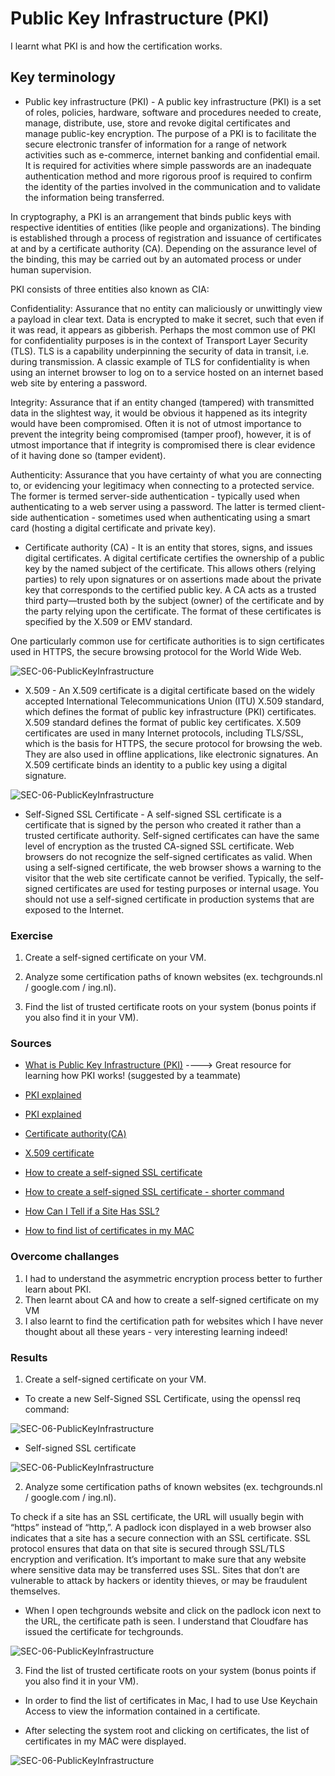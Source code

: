 # Public Key Infrastructure (PKI)

I learnt what PKI is and how the certification works.

## Key terminology

- Public key infrastructure (PKI) - A public key infrastructure (PKI) is a set of roles, policies, hardware, software and procedures needed to create, manage, distribute, use, store and revoke digital certificates and manage public-key encryption. The purpose of a PKI is to facilitate the secure electronic transfer of information for a range of network activities such as e-commerce, internet banking and confidential email. It is required for activities where simple passwords are an inadequate authentication method and more rigorous proof is required to confirm the identity of the parties involved in the communication and to validate the information being transferred.

In cryptography, a PKI is an arrangement that binds public keys with respective identities of entities (like people and organizations). The binding is established through a process of registration and issuance of certificates at and by a certificate authority (CA). Depending on the assurance level of the binding, this may be carried out by an automated process or under human supervision.

PKI consists of three entities also known as CIA:

Confidentiality: Assurance that no entity can maliciously or unwittingly view a payload in clear text. Data is encrypted to make it secret, such that even if it was read, it appears as gibberish. Perhaps the most common use of PKI for confidentiality purposes is in the context of Transport Layer Security (TLS). TLS is a capability underpinning the security of data in transit, i.e. during transmission. A classic example of TLS for confidentiality is when using an internet browser to log on to a service hosted on an internet based web site by entering a password.

Integrity: Assurance that if an entity changed (tampered) with transmitted data in the slightest way, it would be obvious it happened as its integrity would have been compromised. Often it is not of utmost importance to prevent the integrity being compromised (tamper proof), however, it is of utmost importance that if integrity is compromised there is clear evidence of it having done so (tamper evident).

Authenticity: Assurance that you have certainty of what you are connecting to, or evidencing your legitimacy when connecting to a protected service. The former is termed server-side authentication - typically used when authenticating to a web server using a password. The latter is termed client-side authentication - sometimes used when authenticating using a smart card (hosting a digital certificate and private key).

- Certificate authority (CA) - It is an entity that stores, signs, and issues digital certificates. A digital certificate certifies the ownership of a public key by the named subject of the certificate. This allows others (relying parties) to rely upon signatures or on assertions made about the private key that corresponds to the certified public key. A CA acts as a trusted third party—trusted both by the subject (owner) of the certificate and by the party relying upon the certificate. The format of these certificates is specified by the X.509 or EMV standard.

One particularly common use for certificate authorities is to sign certificates used in HTTPS, the secure browsing protocol for the World Wide Web.

![SEC-06-PublicKeyInfrastructure](../00_includes/SECURITIES/SEC-06/i1.png)

- X.509 - An X.509 certificate is a digital certificate based on the widely accepted International Telecommunications Union (ITU) X.509 standard, which defines the format of public key infrastructure (PKI) certificates. X.509 standard defines the format of public key certificates. X.509 certificates are used in many Internet protocols, including TLS/SSL, which is the basis for HTTPS, the secure protocol for browsing the web. They are also used in offline applications, like electronic signatures. An X.509 certificate binds an identity to a public key using a digital signature. 

![SEC-06-PublicKeyInfrastructure](../00_includes/SECURITIES/SEC-06/i2.png)

- Self-Signed SSL Certificate - A self-signed SSL certificate is a certificate that is signed by the person who created it rather than a trusted certificate authority. Self-signed certificates can have the same level of encryption as the trusted CA-signed SSL certificate. Web browsers do not recognize the self-signed certificates as valid. When using a self-signed certificate, the web browser shows a warning to the visitor that the web site certificate cannot be verified. Typically, the self-signed certificates are used for testing purposes or internal usage. You should not use a self-signed certificate in production systems that are exposed to the Internet.

### Exercise

1. Create a self-signed certificate on your VM.

2. Analyze some certification paths of known websites (ex. techgrounds.nl / google.com / ing.nl).

3. Find the list of trusted certificate roots on your system (bonus points if you also find it in your VM).

### Sources

- [What is Public Key Infrastructure (PKI)](https://www.youtube.com/watch?v=i-rtxrEz_E8) ----> Great resource for learning how PKI works! (suggested by a teammate)

- [PKI explained](https://en.wikipedia.org/wiki/Public_key_infrastructure)

- [PKI explained](https://en.wikipedia.org/wiki/Public_key_infrastructure)

- [Certificate authority(CA)](https://en.wikipedia.org/wiki/Certificate_authority)

- [X.509 certificate](https://sectigo.com/resource-library/what-is-x509-certificate)

- [How to create a self-signed SSL certificate](https://linuxize.com/post/creating-a-self-signed-ssl-certificate/)

- [How to create a self-signed SSL certificate - shorter command](https://websiteforstudents.com/how-to-create-self-signed-certificates-on-ubuntu-linux/)

- [How Can I Tell if a Site Has SSL?](https://www.venafi.com/education-center/ssl/how-to-check-ssl-certificate#:~:text=For%20most%20browsers%2C%20look%20to,to%20view%20the%20certificate%20information)

- [How to find list of certificates in my MAC](https://support.apple.com/en-gb/guide/keychain-access/kyca15178/mac)

### Overcome challanges

1. I had to understand the asymmetric encryption process better to further learn about PKI.
2. Then learnt about CA and how to create a self-signed certificate on my VM
3. I also learnt to find the certification path for websites which I have never thought about all these years - very interesting learning indeed!

### Results

1. Create a self-signed certificate on your VM.

- To create a new Self-Signed SSL Certificate, using the openssl req command:

![SEC-06-PublicKeyInfrastructure](../00_includes/SECURITIES/SEC-06/i3.png)

- Self-signed SSL certificate

![SEC-06-PublicKeyInfrastructure](../00_includes/SECURITIES/SEC-06/i4.png)

2. Analyze some certification paths of known websites (ex. techgrounds.nl / google.com / ing.nl).

 To check if a site has an SSL certificate, the URL will usually begin with “https” instead of “http,”. A padlock icon displayed in a web browser also indicates that a site has a secure connection with an SSL certificate. SSL protocol ensures that data on that site is secured through SSL/TLS encryption and verification. It’s important to make sure that any website where sensitive data may be transferred uses SSL. Sites that don’t are vulnerable to attack by hackers or identity thieves, or may be fraudulent themselves.

- When I open techgrounds website and click on the padlock icon next to the URL, the certificate path is seen. I understand that Cloudfare has issued the certificate for techgrounds. 

![SEC-06-PublicKeyInfrastructure](../00_includes/SECURITIES/SEC-06/i5.png)

3. Find the list of trusted certificate roots on your system (bonus points if you also find it in your VM).

- In order to find the list of certificates in Mac, I had to use Use Keychain Access to view the information contained in a certificate. 

- After selecting the system root and clicking on certificates, the list of certificates in my MAC were displayed.

![SEC-06-PublicKeyInfrastructure](../00_includes/SECURITIES/SEC-06/i6.png)